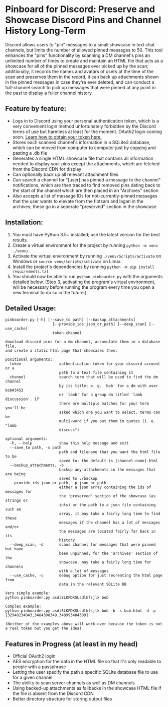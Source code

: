 # Pinboard for Discord: Preserve and Showcase Discord Pins and Channel History Long-Term

Discord allows users to "pin" messages to a small showcase in text chat channels, but limits the number of allowed pinned messages to 50. This tool enhances the "pins" functionality by scanning a DM channel's pins an unlimited number of times to create and maintain an HTML file that acts as a showcase for all of the pinned messages ever picked up by the scan; additionally, it records the names and avatars of users at the time of the scan and preserves them in the record, it can back up attachments shown in the pinned messages in case they're ever deleted, and can conduct a full-channel search to pick up messages that were pinned at any point in the past to display a fuller channel history.

## Feature by feature:
 - Logs in to Discord using your personal authentication token, which is a very convenient login method unfortunately forbidden by the Discord terms of use but harmless at least for the moment. OAuth2 login coming soon. [Learn how to obtain your token here.](https://discordhelp.net/discord-token)
  - Stores each scanned channel's information in a SQLite3 database, which can be moved from computer to computer just by copying and pasting a .db file
  - Generates a single HTML showcase file that contains all information needed to display your pins except the attachments, which are fetched from the Discord CDN for display
  - Can optionally back up all relevant attachment files
  - Can search a channel for "[user] has pinned a message to the channel" notifications, which are then traced to find removed pins dating back to the start of the channel which are then placed in an "Archives" section
  - Also accepts a list of message IDs for not-currently-pinned messages that the user wants to elevate from the flotsam and lagan in the archives; these go in a seperate "preserved" section in the showcase

## Installation:
1. You must have Python 3.5+ installed; use the latest version for the best results.
2. Create a virtual environment for the project by running `python -m venv ./venv/`.
3. Activate the virtual environment by running `./venv/Scripts/activate` on Windows or `source venv/Scripts/activate` on Linux.
4. Install the project's dependencies by running `python -m pip install requirements.txt`
5. You should now be able to run `python pinboarder.py` with the arguments detailed below. (Step 3, activating the program's virtual environment, will be necessary before running the program every time you open a new terminal to do so in the future.)

## Detailed Usage:
```
pinboarder.py [-h] [--save_to path] [--backup_attachments]
                     [--provide_ids json_or_path] [--deep_scan] [--use_cache]
                     token channel

download discord pins for a dm channel, accumulate them in a database file,
and create a static html page that showcases them.

positional arguments:
  token                 authentication token for your discord account or a
                        path to a text file containing it
  channel               search term that will be used to find the dm channel
                        by its title; e. g. 'bob' for a dm with user bob#3453
                        or 'lamb' for a group dm titled 'lamb discussion'. if
                        there are multiple matches for your term you'll be
                        asked which one you want to select. terms can be
                        multi-word if you put them in quotes (i. e. "lamb
                        discuss")

optional arguments:
  -h, --help            show this help message and exit
  --save_to path, -s path
                        path and filename that you want the html file to be
                        saved to; the default is [channel-name].html
  --backup_attachments, -b
                        backup any attachments in the messages that are being
                        saved to ./backup
  --provide_ids json_or_path, -p json_or_path
                        either a json array containing the ids of messages for
                        the 'preserved' section of the showcase (as strings or
                        ints) or the path to a json file containing such an
                        array. it may take a fairly long time to find these
                        messages if the channel has a lot of messages and/or
                        the messages are located fairly far back in its
                        history.
  --deep_scan, -d       scans channel for messages that were pinned but have
                        been unpinned, for the 'archives' section of the
                        showcase. may take a fairly long time for channels
                        with a lot of messages
  --use_cache, -u       debug option for just recreating the html page from
                        data in the relevant SQLite DB

Very simple example:
python pinboarder.py asdlSLKFDKSLsdlkfsjlk bob

Complex example:
python pinboarder.py asdlSLKFDKSLsdlkfsjlk bob -b -s bob.html -d -p [32948234843,3484398349,348993484389]

(Neither of the examples above will work ever because the token is not a real token but you get the idea)

```

## Features in Progress (at least in my head)
 - Official OAuth2 login
 - AES encryption for the data in the HTML file so that it's only readable to people with a passphrase
 - Letting the user specify the path a specific SQLite database file to use for a given channel
 - The ability to scan server channels as well as DM channels
 - Using backed-up attachments as fallbacks in the showcase HTML file if the file is absent from the Discord CDN
 - Better directory structure for storing output files
 
